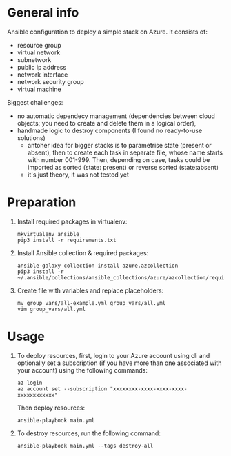 # General info
Ansible configuration to deploy a simple stack on Azure. It consists of:
- resource group
- virtual network
- subnetwork
- public ip address
- network interface
- network security group
- virtual machine

Biggest challenges:
* no automatic dependecy management (dependencies between cloud objects; you need to create and delete them in a logical order),
* handmade logic to destroy components (I found no ready-to-use solutions)
  * antoher idea for bigger stacks is to parametrise state (present or absent), then to create each task in separate file, whose name starts with number 001-999. Then, depending on case, tasks could be imported as sorted (state: present) or reverse sorted (state:absent)
  * it's just theory, it was not tested yet

# Preparation

1) Install required packages in virtualenv:
    ```
    mkvirtualenv ansible
    pip3 install -r requirements.txt
    ```
2) Install Ansible collection & required packages:
    ```
    ansible-galaxy collection install azure.azcollection
    pip3 install -r ~/.ansible/collections/ansible_collections/azure/azcollection/requirements.txt
    ```
3) Create file with variables and replace placeholders:
    ```
    mv group_vars/all-example.yml group_vars/all.yml
    vim group_vars/all.yml
    ```

# Usage

1) To deploy resources, first, login to your Azure account using cli and optionally set a subscription (if you have more than one associated with your account) using the following commands:
    ```
    az login
    az account set --subscription "xxxxxxxx-xxxx-xxxx-xxxx-xxxxxxxxxxxx"
    ```
    Then deploy resources:
    ```
    ansible-playbook main.yml
    ```
2) To destroy resources, run the following command:
    ```
    ansible-playbook main.yml --tags destroy-all
    ```
